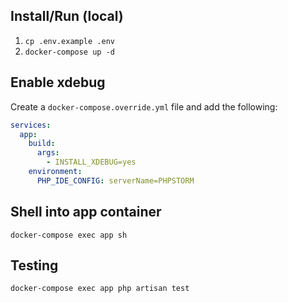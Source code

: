 ## Install/Run (local)
1. `cp .env.example .env`
1. `docker-compose up -d`

## Enable xdebug
Create a `docker-compose.override.yml` file and add the following:

```yaml
services:
  app:
    build:
      args:
        - INSTALL_XDEBUG=yes
    environment:
      PHP_IDE_CONFIG: serverName=PHPSTORM
```

## Shell into app container
`docker-compose exec app sh`

## Testing
`docker-compose exec app php artisan test`
